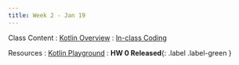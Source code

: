 ```yaml
---
title: Week 2 - Jan 19
---
```


Class Content
: [Kotlin Overview](#)
: [In-class Coding](#)

Resources
: [Kotlin Playground](#)
: **HW 0 Released**{: .label .label-green }
